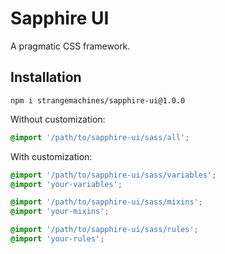 # Sapphire UI

A pragmatic CSS framework.


## Installation

```shell
npm i strangemachines/sapphire-ui@1.0.0
```

Without customization:

```scss
@import '/path/to/sapphire-ui/sass/all';
```

With customization:

```scss
@import '/path/to/sapphire-ui/sass/variables';
@import 'your-variables';

@import '/path/to/sapphire-ui/sass/mixins';
@import 'your-mixins';

@import '/path/to/sapphire-ui/sass/rules';
@import 'your-rules';
```
